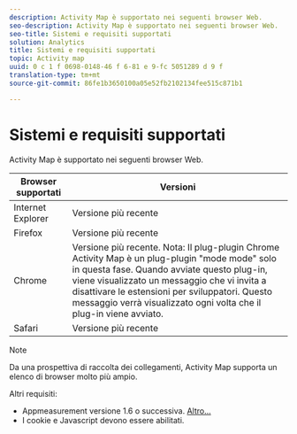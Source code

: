 ```yaml
---
description: Activity Map è supportato nei seguenti browser Web.
seo-description: Activity Map è supportato nei seguenti browser Web.
seo-title: Sistemi e requisiti supportati
solution: Analytics
title: Sistemi e requisiti supportati
topic: Activity map
uuid: 0 c 1 f 0698-0148-46 f 6-81 e 9-fc 5051289 d 9 f
translation-type: tm+mt
source-git-commit: 86fe1b3650100a05e52fb2102134fee515c871b1

---
```



# Sistemi e requisiti supportati

Activity Map è supportato nei seguenti browser Web.

| Browser supportati | Versioni |
|--- |--- |
| Internet Explorer | Versione più recente |
| Firefox | Versione più recente |
| Chrome | Versione più recente. Nota: Il plug-plugin Chrome Activity Map è un plug-plugin "mode mode" solo in questa fase. Quando avviate questo plug-in, viene visualizzato un messaggio che vi invita a disattivare le estensioni per sviluppatori. Questo messaggio verrà visualizzato ogni volta che il plug-in viene avviato. |
| Safari | Versione più recente |

>[!NOTE]
>
>Da una prospettiva di raccolta dei collegamenti, Activity Map supporta un elenco di browser molto più ampio.

Altri requisiti:

* Appmeasurement versione 1.6 o successiva. [Altro...](/help/analyze/activity-map/activitymap-getting-started/activitymap-getting-started-admins/activitymap-enable.md)
* I cookie e Javascript devono essere abilitati.

